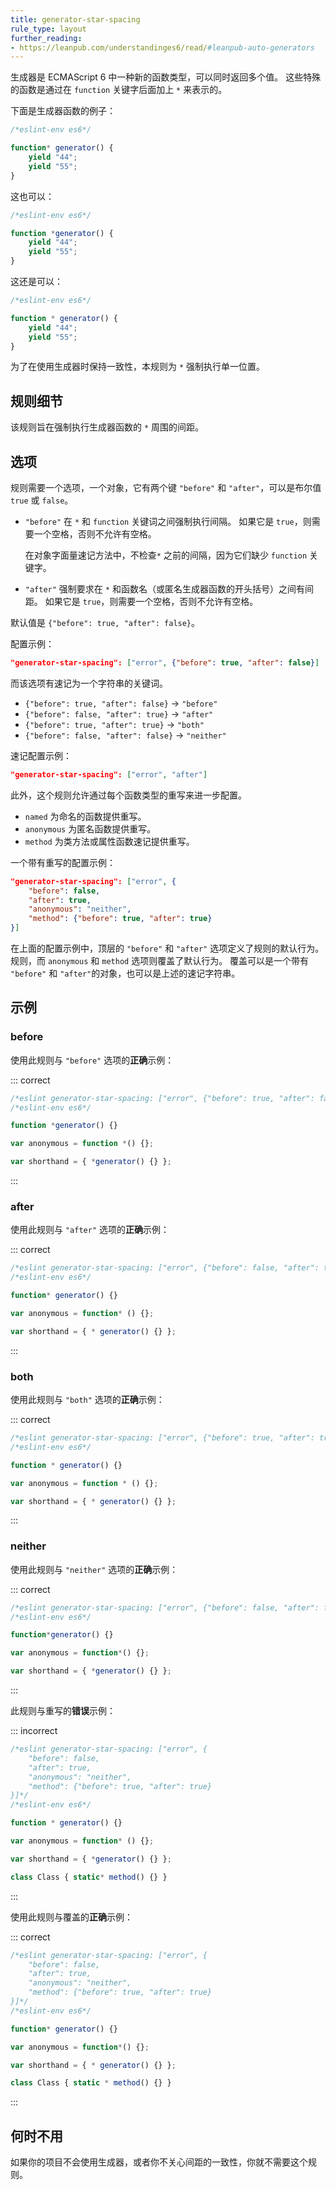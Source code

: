 ```yaml
---
title: generator-star-spacing
rule_type: layout
further_reading:
- https://leanpub.com/understandinges6/read/#leanpub-auto-generators
---
```


生成器是 ECMAScript 6 中一种新的函数类型，可以同时返回多个值。
这些特殊的函数是通过在 `function` 关键字后面加上 `*` 来表示的。

下面是生成器函数的例子：

```js
/*eslint-env es6*/

function* generator() {
    yield "44";
    yield "55";
}
```

这也可以：

```js
/*eslint-env es6*/

function *generator() {
    yield "44";
    yield "55";
}
```

这还是可以：

```js
/*eslint-env es6*/

function * generator() {
    yield "44";
    yield "55";
}
```

为了在使用生成器时保持一致性，本规则为 `*` 强制执行单一位置。

## 规则细节

该规则旨在强制执行生成器函数的 `*` 周围的间距。

## 选项

规则需要一个选项，一个对象，它有两个键 `"before"` 和 `"after"`，可以是布尔值 `true` 或 `false`。

* `"before"` 在 `*` 和 `function` 关键词之间强制执行间隔。
  如果它是 `true`，则需要一个空格，否则不允许有空格。

  在对象字面量速记方法中，不检查`*` 之前的间隔，因为它们缺少 `function` 关键字。

* `"after"` 强制要求在 `*` 和函数名（或匿名生成器函数的开头括号）之间有间距。
  如果它是 `true`，则需要一个空格，否则不允许有空格。

默认值是 `{"before": true, "after": false}`。

配置示例：

```json
"generator-star-spacing": ["error", {"before": true, "after": false}]
```

而该选项有速记为一个字符串的关键词。

* `{"before": true, "after": false}` → `"before"`
* `{"before": false, "after": true}` → `"after"`
* `{"before": true, "after": true}` → `"both"`
* `{"before": false, "after": false}` → `"neither"`

速记配置示例：

```json
"generator-star-spacing": ["error", "after"]
```

此外，这个规则允许通过每个函数类型的重写来进一步配置。

* `named` 为命名的函数提供重写。
* `anonymous` 为匿名函数提供重写。
* `method` 为类方法或属性函数速记提供重写。

一个带有重写的配置示例：

```json
"generator-star-spacing": ["error", {
    "before": false,
    "after": true,
    "anonymous": "neither",
    "method": {"before": true, "after": true}
}]
```

在上面的配置示例中，顶层的 `"before"` 和 `"after"` 选项定义了规则的默认行为。规则，而 `anonymous` 和 `method` 选项则覆盖了默认行为。
覆盖可以是一个带有 `"before"` 和 `"after"`的对象，也可以是上述的速记字符串。

## 示例

### before

使用此规则与 `"before"` 选项的**正确**示例：

::: correct

```js
/*eslint generator-star-spacing: ["error", {"before": true, "after": false}]*/
/*eslint-env es6*/

function *generator() {}

var anonymous = function *() {};

var shorthand = { *generator() {} };
```

:::

### after

使用此规则与 `"after"` 选项的**正确**示例：

::: correct

```js
/*eslint generator-star-spacing: ["error", {"before": false, "after": true}]*/
/*eslint-env es6*/

function* generator() {}

var anonymous = function* () {};

var shorthand = { * generator() {} };
```

:::

### both

使用此规则与 `"both"` 选项的**正确**示例：

::: correct

```js
/*eslint generator-star-spacing: ["error", {"before": true, "after": true}]*/
/*eslint-env es6*/

function * generator() {}

var anonymous = function * () {};

var shorthand = { * generator() {} };
```

:::

### neither

使用此规则与 `"neither"` 选项的**正确**示例：

::: correct

```js
/*eslint generator-star-spacing: ["error", {"before": false, "after": false}]*/
/*eslint-env es6*/

function*generator() {}

var anonymous = function*() {};

var shorthand = { *generator() {} };
```

:::

此规则与重写的**错误**示例：

::: incorrect

```js
/*eslint generator-star-spacing: ["error", {
    "before": false,
    "after": true,
    "anonymous": "neither",
    "method": {"before": true, "after": true}
}]*/
/*eslint-env es6*/

function * generator() {}

var anonymous = function* () {};

var shorthand = { *generator() {} };

class Class { static* method() {} }
```

:::

使用此规则与覆盖的**正确**示例：

::: correct

```js
/*eslint generator-star-spacing: ["error", {
    "before": false,
    "after": true,
    "anonymous": "neither",
    "method": {"before": true, "after": true}
}]*/
/*eslint-env es6*/

function* generator() {}

var anonymous = function*() {};

var shorthand = { * generator() {} };

class Class { static * method() {} }
```

:::

## 何时不用

如果你的项目不会使用生成器，或者你不关心间距的一致性，你就不需要这个规则。
